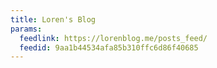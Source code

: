 ```yaml
---
title: Loren's Blog
params:
  feedlink: https://lorenblog.me/posts_feed/
  feedid: 9aa1b44534afa85b310ffc6d86f40685
---
```

